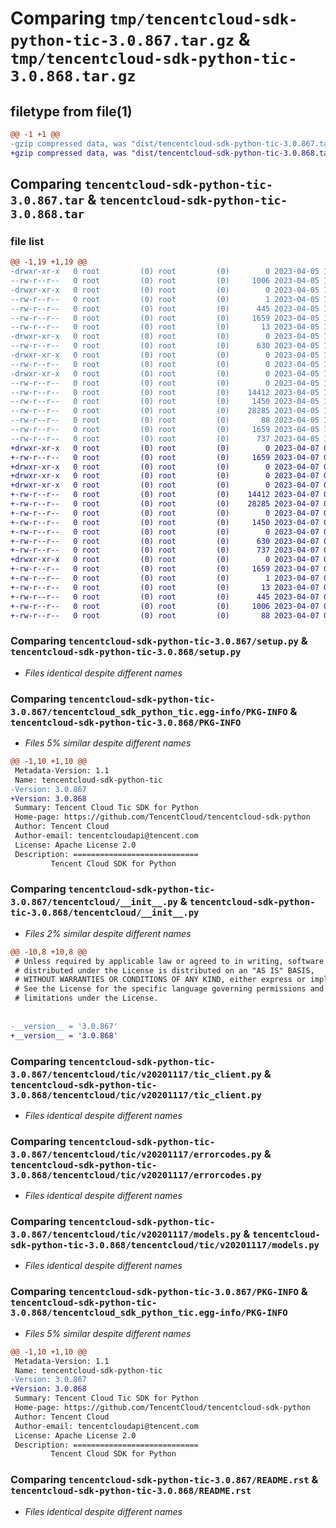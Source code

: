 # Comparing `tmp/tencentcloud-sdk-python-tic-3.0.867.tar.gz` & `tmp/tencentcloud-sdk-python-tic-3.0.868.tar.gz`

## filetype from file(1)

```diff
@@ -1 +1 @@
-gzip compressed data, was "dist/tencentcloud-sdk-python-tic-3.0.867.tar", last modified: Wed Apr  5 16:54:34 2023, max compression
+gzip compressed data, was "dist/tencentcloud-sdk-python-tic-3.0.868.tar", last modified: Fri Apr  7 01:02:27 2023, max compression
```

## Comparing `tencentcloud-sdk-python-tic-3.0.867.tar` & `tencentcloud-sdk-python-tic-3.0.868.tar`

### file list

```diff
@@ -1,19 +1,19 @@
-drwxr-xr-x   0 root         (0) root         (0)        0 2023-04-05 16:54:34.000000 tencentcloud-sdk-python-tic-3.0.867/
--rw-r--r--   0 root         (0) root         (0)     1006 2023-04-05 16:54:34.000000 tencentcloud-sdk-python-tic-3.0.867/setup.py
-drwxr-xr-x   0 root         (0) root         (0)        0 2023-04-05 16:54:34.000000 tencentcloud-sdk-python-tic-3.0.867/tencentcloud_sdk_python_tic.egg-info/
--rw-r--r--   0 root         (0) root         (0)        1 2023-04-05 16:54:34.000000 tencentcloud-sdk-python-tic-3.0.867/tencentcloud_sdk_python_tic.egg-info/dependency_links.txt
--rw-r--r--   0 root         (0) root         (0)      445 2023-04-05 16:54:34.000000 tencentcloud-sdk-python-tic-3.0.867/tencentcloud_sdk_python_tic.egg-info/SOURCES.txt
--rw-r--r--   0 root         (0) root         (0)     1659 2023-04-05 16:54:34.000000 tencentcloud-sdk-python-tic-3.0.867/tencentcloud_sdk_python_tic.egg-info/PKG-INFO
--rw-r--r--   0 root         (0) root         (0)       13 2023-04-05 16:54:34.000000 tencentcloud-sdk-python-tic-3.0.867/tencentcloud_sdk_python_tic.egg-info/top_level.txt
-drwxr-xr-x   0 root         (0) root         (0)        0 2023-04-05 16:54:34.000000 tencentcloud-sdk-python-tic-3.0.867/tencentcloud/
--rw-r--r--   0 root         (0) root         (0)      630 2023-04-05 16:54:34.000000 tencentcloud-sdk-python-tic-3.0.867/tencentcloud/__init__.py
-drwxr-xr-x   0 root         (0) root         (0)        0 2023-04-05 16:54:34.000000 tencentcloud-sdk-python-tic-3.0.867/tencentcloud/tic/
--rw-r--r--   0 root         (0) root         (0)        0 2023-04-05 16:54:34.000000 tencentcloud-sdk-python-tic-3.0.867/tencentcloud/tic/__init__.py
-drwxr-xr-x   0 root         (0) root         (0)        0 2023-04-05 16:54:34.000000 tencentcloud-sdk-python-tic-3.0.867/tencentcloud/tic/v20201117/
--rw-r--r--   0 root         (0) root         (0)        0 2023-04-05 16:54:34.000000 tencentcloud-sdk-python-tic-3.0.867/tencentcloud/tic/v20201117/__init__.py
--rw-r--r--   0 root         (0) root         (0)    14412 2023-04-05 16:54:34.000000 tencentcloud-sdk-python-tic-3.0.867/tencentcloud/tic/v20201117/tic_client.py
--rw-r--r--   0 root         (0) root         (0)     1450 2023-04-05 16:54:34.000000 tencentcloud-sdk-python-tic-3.0.867/tencentcloud/tic/v20201117/errorcodes.py
--rw-r--r--   0 root         (0) root         (0)    28285 2023-04-05 16:54:34.000000 tencentcloud-sdk-python-tic-3.0.867/tencentcloud/tic/v20201117/models.py
--rw-r--r--   0 root         (0) root         (0)       88 2023-04-05 16:54:34.000000 tencentcloud-sdk-python-tic-3.0.867/setup.cfg
--rw-r--r--   0 root         (0) root         (0)     1659 2023-04-05 16:54:34.000000 tencentcloud-sdk-python-tic-3.0.867/PKG-INFO
--rw-r--r--   0 root         (0) root         (0)      737 2023-04-05 16:54:34.000000 tencentcloud-sdk-python-tic-3.0.867/README.rst
+drwxr-xr-x   0 root         (0) root         (0)        0 2023-04-07 01:02:27.000000 tencentcloud-sdk-python-tic-3.0.868/
+-rw-r--r--   0 root         (0) root         (0)     1659 2023-04-07 01:02:27.000000 tencentcloud-sdk-python-tic-3.0.868/PKG-INFO
+drwxr-xr-x   0 root         (0) root         (0)        0 2023-04-07 01:02:27.000000 tencentcloud-sdk-python-tic-3.0.868/tencentcloud/
+drwxr-xr-x   0 root         (0) root         (0)        0 2023-04-07 01:02:27.000000 tencentcloud-sdk-python-tic-3.0.868/tencentcloud/tic/
+drwxr-xr-x   0 root         (0) root         (0)        0 2023-04-07 01:02:27.000000 tencentcloud-sdk-python-tic-3.0.868/tencentcloud/tic/v20201117/
+-rw-r--r--   0 root         (0) root         (0)    14412 2023-04-07 01:02:27.000000 tencentcloud-sdk-python-tic-3.0.868/tencentcloud/tic/v20201117/tic_client.py
+-rw-r--r--   0 root         (0) root         (0)    28285 2023-04-07 01:02:27.000000 tencentcloud-sdk-python-tic-3.0.868/tencentcloud/tic/v20201117/models.py
+-rw-r--r--   0 root         (0) root         (0)        0 2023-04-07 01:02:27.000000 tencentcloud-sdk-python-tic-3.0.868/tencentcloud/tic/v20201117/__init__.py
+-rw-r--r--   0 root         (0) root         (0)     1450 2023-04-07 01:02:27.000000 tencentcloud-sdk-python-tic-3.0.868/tencentcloud/tic/v20201117/errorcodes.py
+-rw-r--r--   0 root         (0) root         (0)        0 2023-04-07 01:02:27.000000 tencentcloud-sdk-python-tic-3.0.868/tencentcloud/tic/__init__.py
+-rw-r--r--   0 root         (0) root         (0)      630 2023-04-07 01:02:27.000000 tencentcloud-sdk-python-tic-3.0.868/tencentcloud/__init__.py
+-rw-r--r--   0 root         (0) root         (0)      737 2023-04-07 01:02:27.000000 tencentcloud-sdk-python-tic-3.0.868/README.rst
+drwxr-xr-x   0 root         (0) root         (0)        0 2023-04-07 01:02:27.000000 tencentcloud-sdk-python-tic-3.0.868/tencentcloud_sdk_python_tic.egg-info/
+-rw-r--r--   0 root         (0) root         (0)     1659 2023-04-07 01:02:27.000000 tencentcloud-sdk-python-tic-3.0.868/tencentcloud_sdk_python_tic.egg-info/PKG-INFO
+-rw-r--r--   0 root         (0) root         (0)        1 2023-04-07 01:02:27.000000 tencentcloud-sdk-python-tic-3.0.868/tencentcloud_sdk_python_tic.egg-info/dependency_links.txt
+-rw-r--r--   0 root         (0) root         (0)       13 2023-04-07 01:02:27.000000 tencentcloud-sdk-python-tic-3.0.868/tencentcloud_sdk_python_tic.egg-info/top_level.txt
+-rw-r--r--   0 root         (0) root         (0)      445 2023-04-07 01:02:27.000000 tencentcloud-sdk-python-tic-3.0.868/tencentcloud_sdk_python_tic.egg-info/SOURCES.txt
+-rw-r--r--   0 root         (0) root         (0)     1006 2023-04-07 01:02:27.000000 tencentcloud-sdk-python-tic-3.0.868/setup.py
+-rw-r--r--   0 root         (0) root         (0)       88 2023-04-07 01:02:27.000000 tencentcloud-sdk-python-tic-3.0.868/setup.cfg
```

### Comparing `tencentcloud-sdk-python-tic-3.0.867/setup.py` & `tencentcloud-sdk-python-tic-3.0.868/setup.py`

 * *Files identical despite different names*

### Comparing `tencentcloud-sdk-python-tic-3.0.867/tencentcloud_sdk_python_tic.egg-info/PKG-INFO` & `tencentcloud-sdk-python-tic-3.0.868/PKG-INFO`

 * *Files 5% similar despite different names*

```diff
@@ -1,10 +1,10 @@
 Metadata-Version: 1.1
 Name: tencentcloud-sdk-python-tic
-Version: 3.0.867
+Version: 3.0.868
 Summary: Tencent Cloud Tic SDK for Python
 Home-page: https://github.com/TencentCloud/tencentcloud-sdk-python
 Author: Tencent Cloud
 Author-email: tencentcloudapi@tencent.com
 License: Apache License 2.0
 Description: ============================
         Tencent Cloud SDK for Python
```

### Comparing `tencentcloud-sdk-python-tic-3.0.867/tencentcloud/__init__.py` & `tencentcloud-sdk-python-tic-3.0.868/tencentcloud/__init__.py`

 * *Files 2% similar despite different names*

```diff
@@ -10,8 +10,8 @@
 # Unless required by applicable law or agreed to in writing, software
 # distributed under the License is distributed on an "AS IS" BASIS,
 # WITHOUT WARRANTIES OR CONDITIONS OF ANY KIND, either express or implied.
 # See the License for the specific language governing permissions and
 # limitations under the License.
 
 
-__version__ = '3.0.867'
+__version__ = '3.0.868'
```

### Comparing `tencentcloud-sdk-python-tic-3.0.867/tencentcloud/tic/v20201117/tic_client.py` & `tencentcloud-sdk-python-tic-3.0.868/tencentcloud/tic/v20201117/tic_client.py`

 * *Files identical despite different names*

### Comparing `tencentcloud-sdk-python-tic-3.0.867/tencentcloud/tic/v20201117/errorcodes.py` & `tencentcloud-sdk-python-tic-3.0.868/tencentcloud/tic/v20201117/errorcodes.py`

 * *Files identical despite different names*

### Comparing `tencentcloud-sdk-python-tic-3.0.867/tencentcloud/tic/v20201117/models.py` & `tencentcloud-sdk-python-tic-3.0.868/tencentcloud/tic/v20201117/models.py`

 * *Files identical despite different names*

### Comparing `tencentcloud-sdk-python-tic-3.0.867/PKG-INFO` & `tencentcloud-sdk-python-tic-3.0.868/tencentcloud_sdk_python_tic.egg-info/PKG-INFO`

 * *Files 5% similar despite different names*

```diff
@@ -1,10 +1,10 @@
 Metadata-Version: 1.1
 Name: tencentcloud-sdk-python-tic
-Version: 3.0.867
+Version: 3.0.868
 Summary: Tencent Cloud Tic SDK for Python
 Home-page: https://github.com/TencentCloud/tencentcloud-sdk-python
 Author: Tencent Cloud
 Author-email: tencentcloudapi@tencent.com
 License: Apache License 2.0
 Description: ============================
         Tencent Cloud SDK for Python
```

### Comparing `tencentcloud-sdk-python-tic-3.0.867/README.rst` & `tencentcloud-sdk-python-tic-3.0.868/README.rst`

 * *Files identical despite different names*

